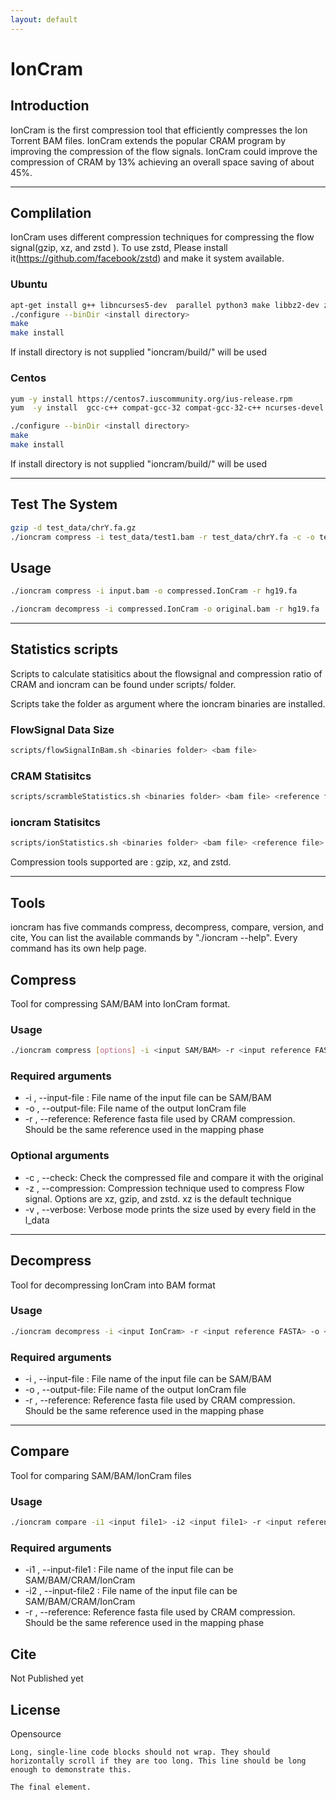 ```yaml
---
layout: default
---
```

# IonCram
## Introduction
IonCram is the first compression tool that efficiently compresses the Ion Torrent BAM files. IonCram extends the popular CRAM program by improving the compression of the flow signals. IonCram could improve the compression of CRAM by 13% achieving an overall space saving of about 45%.

---

## Complilation

IonCram uses different compression techniques for compressing the flow signal(gzip, xz, and zstd ). To use zstd, Please install it(https://github.com/facebook/zstd) and make it system available.

### Ubuntu

```bash
apt-get install g++ libncurses5-dev  parallel python3 make libbz2-dev zstd zlib1g-dev liblzma-dev automake libtool samtools time
./configure --binDir <install directory>
make
make install
```
If install directory is not supplied "ioncram/build/" will be used

### Centos

```bash
yum -y install https://centos7.iuscommunity.org/ius-release.rpm
yum  -y install  gcc-c++ compat-gcc-32 compat-gcc-32-c++ ncurses-devel parallel xz-devel bzip2-devel make zlib-devel automake zstd file libtool samtools time python34u

./configure --binDir <install directory>
make
make install
```

If install directory is not supplied "ioncram/build/" will be used

---

## Test The System

```bash
gzip -d test_data/chrY.fa.gz
./ioncram compress -i test_data/test1.bam -r test_data/chrY.fa -c -o test1.ioncram
```



## Usage

```bash
./ioncram compress -i input.bam -o compressed.IonCram -r hg19.fa

./ioncram decompress -i compressed.IonCram -o original.bam -r hg19.fa
```
---

## Statistics scripts

Scripts to calculate statisitics about the flowsignal and compression ratio of CRAM and ioncram can be found under scripts/ folder.

Scripts take the folder as argument where the ioncram binaries are installed.

### FlowSignal Data Size
```bash
scripts/flowSignalInBam.sh <binaries folder> <bam file>
```

### CRAM Statisitcs
```bash
scripts/scrambleStatistics.sh <binaries folder> <bam file> <reference file>
```

### ioncram Statisitcs
```bash
scripts/ionStatistics.sh <binaries folder> <bam file> <reference file> <compression tool>
```
Compression tools supported are : gzip, xz, and zstd.

---

## Tools
ioncram has five commands compress, decompress, compare, version, and cite, You can list the available commands by "./ioncram --help". Every command has its own help page.

## Compress
Tool for compressing SAM/BAM into IonCram format.
### Usage
```bash
./ioncram compress [options] -i <input SAM/BAM> -r <input reference FASTA> -o <outputfile>
```

### Required arguments
+ -i , --input-file :
        File name of the input file can be SAM/BAM
+ -o , --output-file:
        File name of the output IonCram file
+ -r , --reference:
        Reference fasta file used by CRAM compression. Should be the same reference used in the mapping phase

### Optional arguments
+ -c , --check: Check the compressed file and compare it with the original
+ -z , --compression:
        Compression technique used to compress Flow signal. Options are xz, gzip, and zstd. xz is the default technique
+ -v , --verbose:
        Verbose mode prints the size used by every field in the l_data
---

## Decompress
Tool for decompressing IonCram into BAM format
### Usage
```bash
./ioncram decompress -i <input IonCram> -r <input reference FASTA> -o <outputfile bam>
```
### Required arguments
+ -i , --input-file :
        File name of the input file can be SAM/BAM
+ -o , --output-file:
        File name of the output IonCram file
+ -r , --reference:
        Reference fasta file used by CRAM compression. Should be the same reference used in the mapping phase
---

## Compare
Tool for comparing SAM/BAM/IonCram files
### Usage
```bash
./ioncram compare -i1 <input file1> -i2 <input file1> -r <input reference FASTA>
```
### Required arguments
+ -i1 , --input-file1 :
        File name of the input file can be SAM/BAM/CRAM/IonCram
+ -i2 , --input-file2 :
        File name of the input file can be SAM/BAM/CRAM/IonCram
+ -r , --reference:
        Reference fasta file used by CRAM compression. Should be the same reference used in the mapping phase

## Cite
Not Published yet

## License
Opensource



```
Long, single-line code blocks should not wrap. They should horizontally scroll if they are too long. This line should be long enough to demonstrate this.
```

```
The final element.
```
